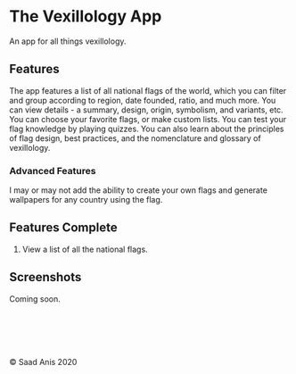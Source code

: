 #  The Vexillology App
An app for all things vexillology.

## Features
The app features a list of all national flags of the world, which you can filter and group according to region, date founded, ratio, and much more. You can view details - a summary, design, origin, symbolism, and variants, etc. You can choose your favorite flags, or make custom lists. You can test your flag knowledge by playing quizzes. You can also learn about the principles of flag design, best practices, and the nomenclature and glossary of vexillology.

### Advanced Features
I may or may not add the ability to create your own flags and generate wallpapers for any country using the flag.

## Features Complete
1. View a list of all the national flags.

## Screenshots
Coming soon.

<br><br><br><br><p> &copy; Saad Anis 2020 </p>
